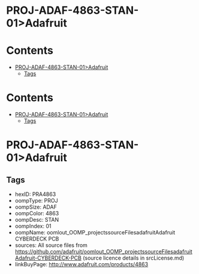 
PROJ-ADAF-4863-STAN-01>Adafruit
===============================

Contents
========

* [PROJ-ADAF-4863-STAN-01>Adafruit](#proj-adaf-4863-stan-01adafruit)
	* [Tags](#tags)

Contents
========

* [PROJ-ADAF-4863-STAN-01>Adafruit](#proj-adaf-4863-stan-01adafruit)
	* [Tags](#tags)

# PROJ-ADAF-4863-STAN-01>Adafruit

## Tags

- hexID: PRA4863
- oompType: PROJ
- oompSize: ADAF
- oompColor: 4863
- oompDesc: STAN
- oompIndex: 01
- oompName: oomlout_OOMP_projectssourceFilesadafruitAdafruit CYBERDECK PCB
- sources: All source files from https://github.com/adafruit/oomlout_OOMP_projectssourceFilesadafruitAdafruit-CYBERDECK-PCB (source licence details in srcLicense.md)
- linkBuyPage: http://www.adafruit.com/products/4863
